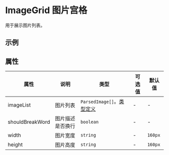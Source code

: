 # ImageGrid 图片宫格

用于展示图片列表。

## 示例

<vp-demo
  demo-height="380px"
  source-code="tdesign-vue-next:::image-grid/image-grid"
/>

## 属性

| 属性            | 说明             | 类型                                                                                                                                                                 | 可选值 | 默认值  |
| --------------- | ---------------- | -------------------------------------------------------------------------------------------------------------------------------------------------------------------- | ------ | ------- |
| imageList       | 图片列表         | `ParsedImage[]`。[类型定义](https://github.com/novlan1/press-components/blob/release/packages/tdesign-vue-next/components/image-grid/image-grid/types.ts) | -      | -       |
| shouldBreakWord | 图片描述是否换行 | `boolean`                                                                                                                                                            | -      | -       |
| width           | 图片宽度         | `string`                                                                                                                                                             | -      | `160px` |
| height          | 图片高度         | `string`                                                                                                                                                             | -      | `160px` |
